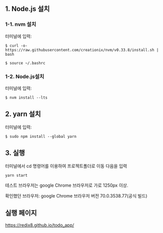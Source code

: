 ## 1. Node.js 설치

### 1-1. nvm 설치
터미널에 입력:
```
$ curl -o- https://raw.githubusercontent.com/creationix/nvm/v0.33.8/install.sh | bash
```
```
$ source ~/.bashrc
```
### 1-2. Node.js설치
터미널에 입력:
```
$ nvm install --lts
```
##  2. yarn 설치

터미널에 입력:
```
$ sudo npm install --global yarn  
```
## 3. 실행

터미널에서 cd 명령어를 이용하여 프로젝트폴더로 이동
다음을 입력
```
yarn start
```
테스트 브라우저는 google Chrome 브라우저로 가로 1250px 이상.

확인했던 브라우저: google Chrome 브라우저 버전 70.0.3538.77(공식 빌드) 

## 실행 페이지

https://redix8.github.io/todo_app/
